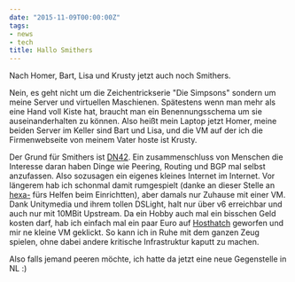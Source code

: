 ```yaml
---
date: "2015-11-09T00:00:00Z"
tags:
- news
- tech
title: Hallo Smithers
---
```


Nach Homer, Bart, Lisa und Krusty jetzt auch noch Smithers.

Nein, es geht nicht um die Zeichentrickserie "Die Simpsons" sondern um meine Server und virtuellen Maschienen.
Spätestens wenn man mehr als eine Hand voll Kiste hat, braucht man ein Benennungsschema um sie auseinanderhalten zu können. Also heißt mein
Laptop jetzt Homer, meine beiden Server im Keller sind Bart und Lisa, und die VM auf der ich die Firmenwebseite von meinem Vater hoste ist Krusty.

Der Grund für Smithers ist [DN42](http://dn42.net). Ein zusammenschluss von Menschen die Interesse daran haben Dinge wie Peering, Routing und BGP
mal selbst anzufassen. Also sozusagen ein eigenes kleines Internet im Internet.
Vor längerem hab ich schonmal damit rumgespielt (danke an dieser Stelle an [hexa-](https://linuxlounge.net) fürs Helfen beim Einrichtten), aber
damals nur Zuhause mit einer VM. Dank Unitymedia und ihrem tollen DSLight, halt nur über v6 erreichbar und auch nur mit 10MBit Upstream.
Da ein Hobby auch mal ein bisschen Geld kosten darf, hab ich einfach mal ein paar Euro auf [Hosthatch](http://hosthatch.com) geworfen und mir ne
kleine VM geklickt. So kann ich in Ruhe mit dem ganzen Zeug spielen, ohne dabei andere kritische Infrastruktur kaputt zu machen.

Also falls jemand peeren möchte, ich hatte da jetzt eine neue Gegenstelle in NL :)
